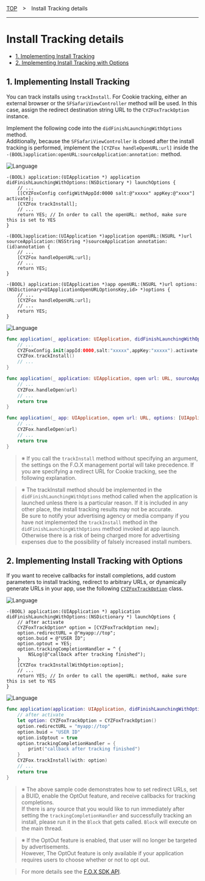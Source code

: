 [TOP](../../README.md)　>　Install Tracking details

---

# Install Tracking details

* [1. Implementing Install Tracking](#track_install_basic)
* [2. Implementing Install Tracking with Options](#track_install_optional)

<div id="track_install_basic"></div>

## 1. Implementing Install Tracking

You can track installs using `trackInstall`. For Cookie tracking, either an external browser or the `SFSafariViewController` method will be used. In this case, assign the redirect destination string URL to the `CYZFoxTrackOption` instance.

Implement the following code into the `didFinishLaunchingWithOptions` method. <br>
Additionally, because the `SFSafariViewController` is closed after the install tracking is performed, implement the `[CYZFox handleOpenURL:url]` inside the `-(BOOL)application:openURL:sourceApplication:annotation:` method.

![Language](http://img.shields.io/badge/language-Objective–C-blue.svg?style=flat)
```objc
-(BOOL) application:(UIApplication *) application didFinishLaunchingWithOptions:(NSDictionary *) launchOptions {
    // ...
    [[CYZFoxConfig configWithAppId:0000 salt:@"xxxxx" appKey:@"xxxx"] activate];
    [CYZFox trackInstall];
    // ...
    return YES; // In order to call the openURL: method, make sure this is set to YES
}

-(BOOL)application:(UIApplication *)application openURL:(NSURL *)url sourceApplication:(NSString *)sourceApplication annotation:(id)annotation {
    // ...
    [CYZFox handleOpenURL:url];
    // ...
    return YES;
}

-(BOOL) application:(UIApplication *)app openURL:(NSURL *)url options:(NSDictionary<UIApplicationOpenURLOptionsKey,id> *)options {
    // ...
    [CYZFox handleOpenURL:url];
    // ...
    return YES;
}

```

![Language](https://img.shields.io/badge/language-Swift-orange.svg?style=flat)
```Swift
func application(_ application: UIApplication, didFinishLaunchingWithOptions launchOptions: [UIApplicationLaunchOptionsKey: Any]?) -> Bool {
    // ...
    CYZFoxConfig.init(appId:0000,salt:"xxxxx",appKey:"xxxxx").activate()
    CYZFox.trackInstall()
    // ...
}

func application(_ application: UIApplication, open url: URL, sourceApplication: String?, annotation: Any) -> Bool {
    // ...
    CYZFox.handleOpen(url)
    // ...
    return true
}

func application(_ app: UIApplication, open url: URL, options: [UIApplicationOpenURLOptionsKey : Any] = [:]) -> Bool {
    // ...
    CYZFox.handleOpen(url)
    // ...
    return true
}

```

> ※ If you call the `trackInstall` method without specifying an argument, the settings on the F.O.X management portal will take precedence. If you are specifying a redirect URL for Cookie tracking, see the following explanation.

> ※ The trackInstall method should be implemented in the `didFinishLaunchingWithOptions` method called when the application is launched unless there is a particular reason. If it is included in any other place, the install tracking results may not be accurate. <br> Be sure to notify your advertising agency or media company if you have not implemented the `trackInstall` method in the `didFinishLaunchingWithOptions` method invoked at app launch. Otherwise there is a risk of being charged more for advertising expenses due to the possibility of falsely increased install numbers.

<div id="track_install_optional"></div>

## 2. Implementing Install Tracking with Options

If you want to receive callbacks for install completions, add custom parameters to install tracking, redirect to arbitrary URLs, or dynamically generate URLs in your app, use the following [`CYZFoxTrackOption`](../sdk_api/README.md#CYZFoxoption) class.

![Language](http://img.shields.io/badge/language-Objective–C-blue.svg?style=flat)
```objc
-(BOOL) application:(UIApplication *) application didFinishLaunchingWithOptions:(NSDictionary *) launchOptions {
    // after activate
    CYZFoxTrackOption* option = [CYZFoxTrackOption new];
    option.redirectURL = @"myapp://top";
    option.buid = @"USER ID";
    option.optout = YES;
    option.trackingCompletionHandler = ^ {
        NSLog(@"callback after tracking finished");
    }
    [CYZFox trackInstallWithOption:option];
    // ...
    return YES; // In order to call the openURL: method, make sure this is set to YES
}
```

![Language](https://img.shields.io/badge/language-Swift-orange.svg?style=flat)
```Swift
func application(application: UIApplication, didFinishLaunchingWithOptions launchOptions: [NSObject: AnyObject]?) -> Bool {
    // after activate
    let option: CYZFoxTrackOption = CYZFoxTrackOption()
    option.redirectURL = "myapp://top"
    option.buid = "USER ID"
    option.isOptout = true
    option.trackingCompletionHandler = {
        print("callback after tracking finished")
    }
    CYZFox.trackInstall(with: option)
    // ...
    return true
}
```

> ※ The above sample code demonstrates how to set redirect URLs, set a BUID, enable the OptOut feature, and receive callbacks for tracking completions. <br>
If there is any source that you would like to run immediately after setting the `trackingCompletionHandler` and successfully tracking an install, please run it in the `Block` that gets called. `Block` will execute on the main thread.

> ※ If the OptOut feature is enabled, that user will no longer be targeted by advertisements. <br>
However, The OptOut feature is only available if your application requires users to choose whether or not to opt out.

> For more details see the [F.O.X SDK API](../sdk_api/README.md).
